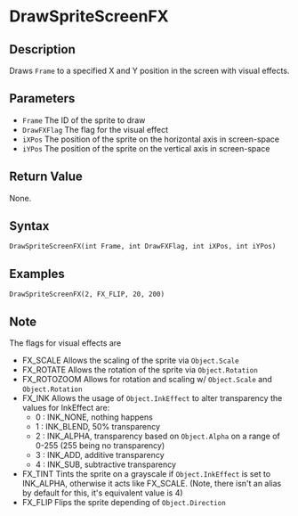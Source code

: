 # DrawSpriteScreenFX

## Description
Draws `Frame` to a specified X and Y position in the screen with visual effects.

## Parameters

- `Frame`
The ID of the sprite to draw
- `DrawFXFlag`
The flag for the visual effect
- `iXPos`
The position of the sprite on the horizontal axis in screen-space
- `iYPos`
The position of the sprite on the vertical axis in screen-space

## Return Value
None.

## Syntax
```
DrawSpriteScreenFX(int Frame, int DrawFXFlag, int iXPos, int iYPos)
```

## Examples
```
DrawSpriteScreenFX(2, FX_FLIP, 20, 200)
```

## Note
The flags for visual effects are
- FX_SCALE
Allows the scaling of the sprite via `Object.Scale`
- FX_ROTATE
Allows the rotation of the sprite via `Object.Rotation`
- FX_ROTOZOOM
Allows for rotation and scaling w/ `Object.Scale` and `Object.Rotation`
- FX_INK
Allows the usage of `Object.InkEffect` to alter transparency
    the values for InkEffect are:
    - 0 : INK_NONE, nothing happens
    - 1 : INK_BLEND, 50% transparency
    - 2 : INK_ALPHA, transparency based on `Object.Alpha` on a range of 0-255 (255 being no transparency)
    - 3 : INK_ADD, additive transparency
    - 4 : INK_SUB, subtractive transparency
- FX_TINT
Tints the sprite on a grayscale if `Object.InkEffect` is set to INK_ALPHA, otherwise it acts like FX_SCALE. (Note, there isn't an alias by default for this, it's equivalent value is 4)
- FX_FLIP
Flips the sprite depending of `Object.Direction`